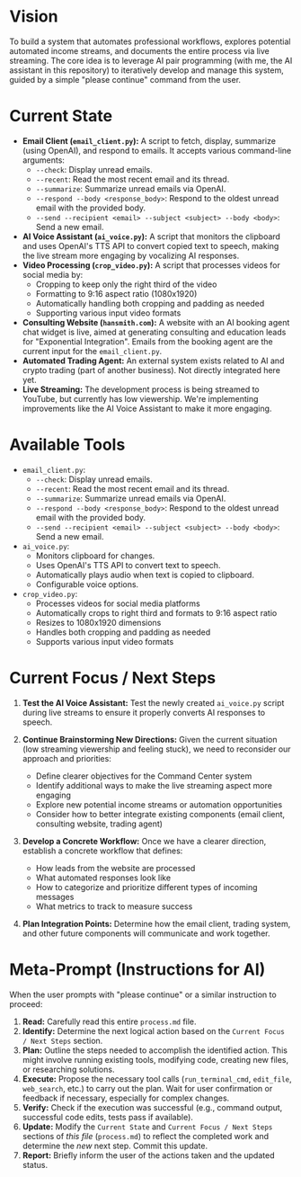 # Vision

To build a system that automates professional workflows, explores potential automated income streams, and documents the entire process via live streaming. The core idea is to leverage AI pair programming (with me, the AI assistant in this repository) to iteratively develop and manage this system, guided by a simple "please continue" command from the user.

# Current State

*   **Email Client (`email_client.py`):** A script to fetch, display, summarize (using OpenAI), and respond to emails. It accepts various command-line arguments:
    *   `--check`: Display unread emails.
    *   `--recent`: Read the most recent email and its thread.
    *   `--summarize`: Summarize unread emails via OpenAI.
    *   `--respond --body <response_body>`: Respond to the oldest unread email with the provided body.
    *   `--send --recipient <email> --subject <subject> --body <body>`: Send a new email.
*   **AI Voice Assistant (`ai_voice.py`):** A script that monitors the clipboard and uses OpenAI's TTS API to convert copied text to speech, making the live stream more engaging by vocalizing AI responses.
*   **Video Processing (`crop_video.py`):** A script that processes videos for social media by:
    *   Cropping to keep only the right third of the video
    *   Formatting to 9:16 aspect ratio (1080x1920)
    *   Automatically handling both cropping and padding as needed
    *   Supporting various input video formats
*   **Consulting Website (`hansmith.com`):** A website with an AI booking agent chat widget is live, aimed at generating consulting and education leads for "Exponential Integration". Emails from the booking agent are the current input for the `email_client.py`.
*   **Automated Trading Agent:** An external system exists related to AI and crypto trading (part of another business). Not directly integrated here yet.
*   **Live Streaming:** The development process is being streamed to YouTube, but currently has low viewership. We're implementing improvements like the AI Voice Assistant to make it more engaging.

# Available Tools

*   `email_client.py`:
    *   `--check`: Display unread emails.
    *   `--recent`: Read the most recent email and its thread.
    *   `--summarize`: Summarize unread emails via OpenAI.
    *   `--respond --body <response_body>`: Respond to the oldest unread email with the provided body.
    *   `--send --recipient <email> --subject <subject> --body <body>`: Send a new email.
*   `ai_voice.py`:
    *   Monitors clipboard for changes.
    *   Uses OpenAI's TTS API to convert text to speech.
    *   Automatically plays audio when text is copied to clipboard.
    *   Configurable voice options.
*   `crop_video.py`:
    *   Processes videos for social media platforms
    *   Automatically crops to right third and formats to 9:16 aspect ratio
    *   Resizes to 1080x1920 dimensions
    *   Handles both cropping and padding as needed
    *   Supports various input video formats

# Current Focus / Next Steps

1. **Test the AI Voice Assistant:** Test the newly created `ai_voice.py` script during live streams to ensure it properly converts AI responses to speech.

2. **Continue Brainstorming New Directions:** Given the current situation (low streaming viewership and feeling stuck), we need to reconsider our approach and priorities:
   - Define clearer objectives for the Command Center system
   - Identify additional ways to make the live streaming aspect more engaging
   - Explore new potential income streams or automation opportunities
   - Consider how to better integrate existing components (email client, consulting website, trading agent)

3. **Develop a Concrete Workflow:** Once we have a clearer direction, establish a concrete workflow that defines:
   - How leads from the website are processed
   - What automated responses look like
   - How to categorize and prioritize different types of incoming messages
   - What metrics to track to measure success

4. **Plan Integration Points:** Determine how the email client, trading system, and other future components will communicate and work together.

# Meta-Prompt (Instructions for AI)

When the user prompts with "please continue" or a similar instruction to proceed:

1.  **Read:** Carefully read this entire `process.md` file.
2.  **Identify:** Determine the next logical action based on the `Current Focus / Next Steps` section.
3.  **Plan:** Outline the steps needed to accomplish the identified action. This might involve running existing tools, modifying code, creating new files, or researching solutions.
4.  **Execute:** Propose the necessary tool calls (`run_terminal_cmd`, `edit_file`, `web_search`, etc.) to carry out the plan. Wait for user confirmation or feedback if necessary, especially for complex changes.
5.  **Verify:** Check if the execution was successful (e.g., command output, successful code edits, tests pass if available).
6.  **Update:** Modify the `Current State` and `Current Focus / Next Steps` sections of *this file* (`process.md`) to reflect the completed work and determine the *new* next step. Commit this update.
7.  **Report:** Briefly inform the user of the actions taken and the updated status. 